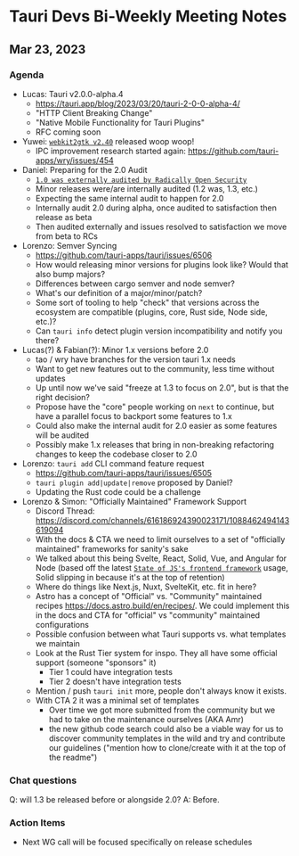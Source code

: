 # Tauri Devs Bi-Weekly Meeting Notes

## Mar 23, 2023

### Agenda

-   Lucas: Tauri v2.0.0-alpha.4
    -   https://tauri.app/blog/2023/03/20/tauri-2-0-0-alpha-4/
    -   "HTTP Client Breaking Change"
    -   "Native Mobile Functionality for Tauri Plugins"
    -   RFC coming soon
-   Yuwei:
    [`webkit2gtk v2.40`](https://webkitgtk.org/2023/03/17/webkitgtk2.40.0-released.html)
    released woop woop!
    -   IPC improvement research started again:
        https://github.com/tauri-apps/wry/issues/454
-   Daniel: Preparing for the 2.0 Audit
    -   [`1.0 was externally audited by Radically Open Security`](https://github.com/tauri-apps/tauri/tree/dev/audits)
    -   Minor releases were/are internally audited (1.2 was, 1.3, etc.)
    -   Expecting the same internal audit to happen for 2.0
    -   Internally audit 2.0 during alpha, once audited to satisfaction then
        release as beta
    -   Then audited externally and issues resolved to satisfaction we move from
        beta to RCs
-   Lorenzo: Semver Syncing
    -   https://github.com/tauri-apps/tauri/issues/6506
    -   How would releasing minor versions for plugins look like? Would that
        also bump majors?
    -   Differences between cargo semver and node semver?
    -   What's our definition of a major/minor/patch?
    -   Some sort of tooling to help "check" that versions across the ecosystem
        are compatible (plugins, core, Rust side, Node side, etc.)?
    -   Can `tauri info` detect plugin version incompatibility and notify you
        there?
-   Lucas(?) & Fabian(?): Minor 1.x versions before 2.0
    -   tao / wry have branches for the version tauri 1.x needs
    -   Want to get new features out to the community, less time without updates
    -   Up until now we've said "freeze at 1.3 to focus on 2.0", but is that the
        right decision?
    -   Propose have the "core" people working on `next` to continue, but have a
        parallel focus to backport some features to 1.x
    -   Could also make the internal audit for 2.0 easier as some features will
        be audited
    -   Possibly make 1.x releases that bring in non-breaking refactoring
        changes to keep the codebase closer to 2.0
-   Lorenzo: `tauri add` CLI command feature request
    -   https://github.com/tauri-apps/tauri/issues/6505
    -   `tauri plugin add|update|remove` proposed by Daniel?
    -   Updating the Rust code could be a challenge
-   Lorenzo & Simon: "Officially Maintained" Framework Support
    -   Discord Thread:
        https://discord.com/channels/616186924390023171/1088462494143619094
    -   With the docs & CTA we need to limit ourselves to a set of "officially
        maintained" frameworks for sanity's sake
    -   We talked about this being Svelte, React, Solid, Vue, and Angular for
        Node (based off the latest
        [`State of JS's frontend framework`](https://2022.stateofjs.com/en-US/libraries/front-end-frameworks/)
        usage, Solid slipping in because it's at the top of retention)
    -   Where do things like Next.js, Nuxt, SvelteKit, etc. fit in here?
    -   Astro has a concept of "Official" vs. "Community" maintained recipes
        https://docs.astro.build/en/recipes/. We could implement this in the
        docs and CTA for "official" vs "community" maintained configurations
    -   Possible confusion between what Tauri supports vs. what templates we
        maintain
    -   Look at the Rust Tier system for inspo. They all have some official
        support (someone "sponsors" it)
        -   Tier 1 could have integration tests
        -   Tier 2 doesn't have integration tests
    -   Mention / push `tauri init` more, people don't always know it exists.
    -   With CTA 2 it was a minimal set of templates
        -   Over time we got more submitted from the community but we had to
            take on the maintenance ourselves (AKA Amr)
        -   the new github code search could also be a viable way for us to
            discover community templates in the wild and try and contribute our
            guidelines ("mention how to clone/create with it at the top of the
            readme")

### Chat questions

Q: will 1.3 be released before or alongside 2.0? A: Before.

### Action Items

-   Next WG call will be focused specifically on release schedules

